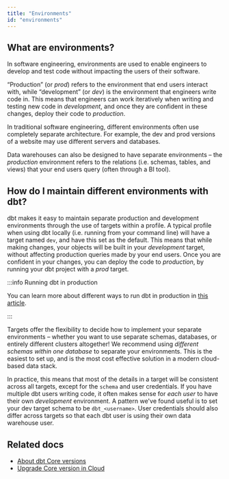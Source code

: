 ```yaml
---
title: "Environments"
id: "environments"
---
```


## What are environments?
In software engineering, environments are used to enable engineers to develop and test code without impacting the users of their software.

“Production” (or _prod_) refers to the environment that end users interact with, while “development” (or _dev_) is the environment that engineers write code in. This means that engineers can work iteratively when writing and testing new code in _development_, and once they are confident in these changes, deploy their code to _production_.

In traditional software engineering, different environments often use completely separate architecture. For example, the dev and prod versions of a website may use different servers and databases.

<Term id="data-warehouse">Data warehouses</Term> can also be designed to have separate environments – the _production_ environment refers to the relations (i.e. schemas, tables, and <Term id="view">views</Term>) that your end users query (often through a BI tool).

## How do I maintain different environments with dbt?
dbt makes it easy to maintain separate production and development environments through the use of targets within a profile. A typical profile when using dbt locally (i.e. running from your command line) will have a target named `dev`, and have this set as the default. This means that while making changes, your objects will be built in your _development_ target, without affecting production queries made by your end users. Once you are confident in your changes, you can deploy the code to _production_, by running your dbt project with a _prod_ target.

:::info Running dbt in production

You can learn more about different ways to run dbt in production in [this article](/docs/deploy/deployments).

:::

Targets offer the flexibility to decide how to implement your separate environments – whether you want to use separate schemas, databases, or entirely different clusters altogether! We recommend using _different schemas within one database_ to separate your environments. This is the easiest to set up, and is the most cost effective solution in a modern cloud-based data stack.

In practice, this means that most of the details in a target will be consistent across all targets, except for the `schema` and user credentials. If you have multiple dbt users writing code, it often makes sense for _each user_ to have their own _development_ environment. A pattern we've found useful is to set your dev target schema to be `dbt_<username>`. User credentials should also differ across targets so that each dbt user is using their own data warehouse user.

## Related docs
- [About dbt Core versions](/docs/dbt-versions/core)
- [Upgrade Core version in Cloud](/docs/dbt-versions/upgrade-core-in-cloud)
